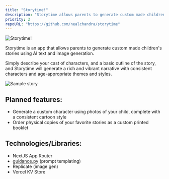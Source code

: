```yaml
---
title: "Storytime!"
description: "Storytime allows parents to generate custom made children's stories"
priority: 2
repoURL: "https://github.com/nealchandra/storytime"
---
```


![Storytime!](/storytime-01.png)

Storytime is an app that allows parents to generate custom made children's stories using AI text and image generation.

Simply describe your cast of characters, and a basic outline of the story, and Storytime will generate a rich and vibrant narrative with consistent characters and age-appropriate themes and styles.

![Sample story](/storytime-02.jpg)

## Planned features:

- Generate a custom character using photos of your child, complete with a consistent cartoon style
- Order physical copies of your favorite stories as a custom printed booklet

## Technologies/Libraries:

- NextJS App Router
- [guidance.py](https://github.com/guidance-ai/guidance) (prompt templating)
- Replicate (image gen)
- Vercel KV Store
